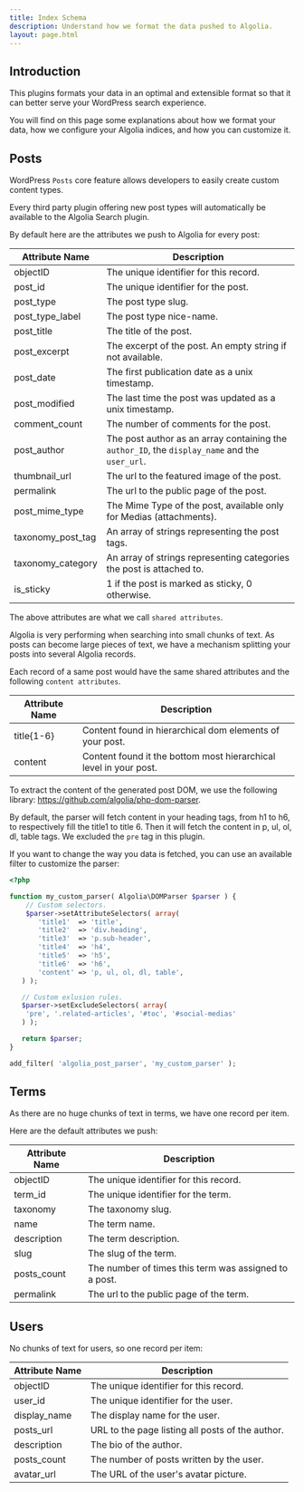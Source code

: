 ```yaml
---
title: Index Schema
description: Understand how we format the data pushed to Algolia.
layout: page.html
---
```


## Introduction

This plugins formats your data in an optimal and extensible format so that it can better serve your WordPress search experience.

You will find on this page some explanations about how we format your data, how we configure your Algolia indices, and how you can customize it.


## Posts

WordPress `Posts` core feature allows developers to easily create custom content types.

Every third party plugin offering new post types will automatically be available to the Algolia Search plugin.

By default here are the attributes we push to Algolia for every post:

|Attribute Name|Description
|-|-
|objectID|The unique identifier for this record.
|post_id|The unique identifier for the post.
|post_type|The post type slug.
|post_type_label|The post type nice-name.
|post_title|The title of the post.
|post_excerpt|The excerpt of the post. An empty string if not available.
|post_date|The first publication date as a unix timestamp.
|post_modified|The last time the post was updated as a unix timestamp.
|comment_count|The number of comments for the post.
|post_author|The post author as an array containing the `author_ID`, the `display_name` and the `user_url`.
|thumbnail_url|The url to the featured image of the post.
|permalink|The url to the public page of the post.
|post_mime_type|The Mime Type of the post, available only for Medias (attachments).
|taxonomy_post_tag|An array of strings representing the post tags.
|taxonomy_category|An array of strings representing categories the post is attached to.
|is_sticky|1 if the post is marked as sticky, 0 otherwise.

The above attributes are what we call `shared attributes`.

Algolia is very performing when searching into small chunks of text. As posts can become large pieces of text, we have a mechanism splitting your posts into several Algolia records.

Each record of a same post would have the same shared attributes and the following `content attributes`.

|Attribute Name|Description
|-|-
|title{1-6}|Content found in hierarchical dom elements of your post.
|content|Content found it the bottom most hierarchical level in your post.

To extract the content of the generated post DOM, we use the following library: https://github.com/algolia/php-dom-parser.

By default, the parser will fetch content in your heading tags, from h1 to h6, to respectively fill the title1 to title 6.
Then it will fetch the content in p, ul, ol, dl, table tags. We excluded the `pre` tag in this plugin.

If you want to change the way you data is fetched, you can use an available filter to customize the parser:

```php
<?php

function my_custom_parser( Algolia\DOMParser $parser ) {
	// Custom selectors.
	$parser->setAttributeSelectors( array(
       'title1'  => 'title',
       'title2'  => 'div.heading',
       'title3'  => 'p.sub-header',
       'title4'  => 'h4',
       'title5'  => 'h5',
       'title6'  => 'h6',
       'content' => 'p, ul, ol, dl, table',
   ) );

   // Custom exlusion rules.
   $parser->setExcludeSelectors( array(
	'pre', '.related-articles', '#toc', '#social-medias'
   ) );

   return $parser;
}

add_filter( 'algolia_post_parser', 'my_custom_parser' );

```

## Terms

As there are no huge chunks of text in terms, we have one record per item.

Here are the default attributes we push:

|Attribute Name|Description
|-|-
|objectID|The unique identifier for this record.
|term_id|The unique identifier for the term.
|taxonomy|The taxonomy slug.
|name|The term name.
|description|The term description.
|slug|The slug of the term.
|posts_count|The number of times this term was assigned to a post.
|permalink|The url to the public page of the term.

## Users

No chunks of text for users, so one record per item:

|Attribute Name|Description
|-|-
|objectID|The unique identifier for this record.
|user_id|The unique identifier for the user.
|display_name|The display name for the user.
|posts_url|URL to the page listing all posts of the author.
|description|The bio of the author.
|posts_count|The number of posts written by the user.
|avatar_url|The URL of the user's avatar picture.



